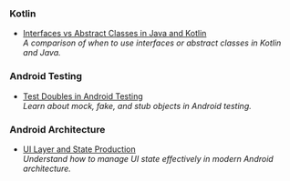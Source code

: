### Kotlin
- [Interfaces vs Abstract Classes in Java and Kotlin](https://itnext.io/interfaces-vs-abstract-classes-in-java-and-kotlin-f9ec80525eb4)  
  *A comparison of when to use interfaces or abstract classes in Kotlin and Java.*

### Android Testing
- [Test Doubles in Android Testing](https://developer.android.com/training/testing/fundamentals/test-doubles)  
  *Learn about mock, fake, and stub objects in Android testing.*

### Android Architecture
- [UI Layer and State Production](https://developer.android.com/topic/architecture/ui-layer/state-production)  
  *Understand how to manage UI state effectively in modern Android architecture.*
